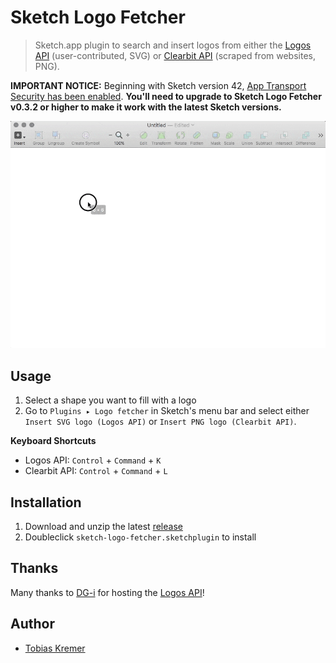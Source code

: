 # Sketch Logo Fetcher

> Sketch.app plugin to search and insert logos from either the
> [Logos API](https://github.com/soulchild/logos-api) (user-contributed, SVG) or
> [Clearbit API](https://blog.clearbit.com/logo) (scraped from websites, PNG).

**IMPORTANT NOTICE:** Beginning with Sketch version 42, [App Transport Security has been enabled](http://developer.sketchapp.com/blog/2016-09-26-plugin-latest-v40/). 
**You'll need to upgrade to Sketch Logo Fetcher v0.3.2 or higher to make it work with the latest Sketch versions.**

![Inserting a company logo](tutorial/sketch-logo-fetcher-svg.gif)

## Usage

1. Select a shape you want to fill with a logo
2. Go to `Plugins ▸ Logo fetcher` in Sketch's menu bar and select either `Insert SVG logo (Logos API)` or `Insert PNG logo (Clearbit API)`.

**Keyboard Shortcuts**

* Logos API: `Control` + `Command` + `K`
* Clearbit API: `Control` + `Command` + `L`

## Installation

1. Download and unzip the latest [release](https://github.com/soulchild/sketch-logo-fetcher/releases)
2. Doubleclick `sketch-logo-fetcher.sketchplugin` to install

## Thanks

Many thanks to [DG-i](https://www.dg-i.net) for hosting the [Logos API](https://github.com/soulchild/logos-api)!

## Author

  * [Tobias Kremer](https://www.github.com/soulchild)
